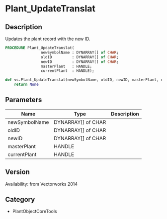 # Plant_UpdateTranslat

## Description
Updates the plant record with the new ID.

```pascal
PROCEDURE Plant_UpdateTranslat(
				newSymbolName : DYNARRAY[] of CHAR;
				oldID         : DYNARRAY[] of CHAR;
				newID         : DYNARRAY[] of CHAR;
				masterPlant   : HANDLE;
				currentPlant  : HANDLE);
```

```python
def vs.Plant_UpdateTranslat(newSymbolName, oldID, newID, masterPlant, currentPlant):
    return None
```

## Parameters
|Name|Type|Description|
|---|---|---|
|newSymbolName|DYNARRAY[] of CHAR|   |
|oldID|DYNARRAY[] of CHAR|   |
|newID|DYNARRAY[] of CHAR|   |
|masterPlant|HANDLE|   |
|currentPlant|HANDLE|   |

## Version
Availability: from Vectorworks 2014

## Category
* PlantObjectCoreTools

